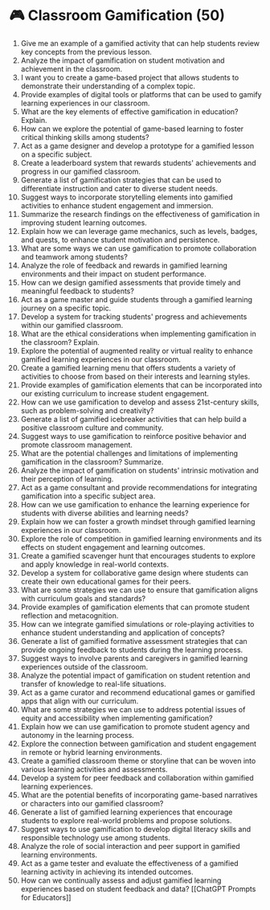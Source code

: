 # 🎮 Classroom Gamification (50)

1. Give me an example of a gamified activity that can help students review key concepts from the previous lesson.
2. Analyze the impact of gamification on student motivation and achievement in the classroom.
3. I want you to create a game-based project that allows students to demonstrate their understanding of a complex topic.
4. Provide examples of digital tools or platforms that can be used to gamify learning experiences in our classroom.
5. What are the key elements of effective gamification in education? Explain.
6. How can we explore the potential of game-based learning to foster critical thinking skills among students?
7. Act as a game designer and develop a prototype for a gamified lesson on a specific subject.
8. Create a leaderboard system that rewards students' achievements and progress in our gamified classroom.
9. Generate a list of gamification strategies that can be used to differentiate instruction and cater to diverse student needs.
10. Suggest ways to incorporate storytelling elements into gamified activities to enhance student engagement and immersion.
11. Summarize the research findings on the effectiveness of gamification in improving student learning outcomes.
12. Explain how we can leverage game mechanics, such as levels, badges, and quests, to enhance student motivation and persistence.
13. What are some ways we can use gamification to promote collaboration and teamwork among students?
14. Analyze the role of feedback and rewards in gamified learning environments and their impact on student performance.
15. How can we design gamified assessments that provide timely and meaningful feedback to students?
16. Act as a game master and guide students through a gamified learning journey on a specific topic.
17. Develop a system for tracking students' progress and achievements within our gamified classroom.
18. What are the ethical considerations when implementing gamification in the classroom? Explain.
19. Explore the potential of augmented reality or virtual reality to enhance gamified learning experiences in our classroom.
20. Create a gamified learning menu that offers students a variety of activities to choose from based on their interests and learning styles.
21. Provide examples of gamification elements that can be incorporated into our existing curriculum to increase student engagement.
22. How can we use gamification to develop and assess 21st-century skills, such as problem-solving and creativity?
23. Generate a list of gamified icebreaker activities that can help build a positive classroom culture and community.
24. Suggest ways to use gamification to reinforce positive behavior and promote classroom management.
25. What are the potential challenges and limitations of implementing gamification in the classroom? Summarize.
26. Analyze the impact of gamification on students' intrinsic motivation and their perception of learning.
27. Act as a game consultant and provide recommendations for integrating gamification into a specific subject area.
28. How can we use gamification to enhance the learning experience for students with diverse abilities and learning needs?
29. Explain how we can foster a growth mindset through gamified learning experiences in our classroom.
30. Explore the role of competition in gamified learning environments and its effects on student engagement and learning outcomes.
31. Create a gamified scavenger hunt that encourages students to explore and apply knowledge in real-world contexts.
32. Develop a system for collaborative game design where students can create their own educational games for their peers.
33. What are some strategies we can use to ensure that gamification aligns with curriculum goals and standards?
34. Provide examples of gamification elements that can promote student reflection and metacognition.
35. How can we integrate gamified simulations or role-playing activities to enhance student understanding and application of concepts?
36. Generate a list of gamified formative assessment strategies that can provide ongoing feedback to students during the learning process.
37. Suggest ways to involve parents and caregivers in gamified learning experiences outside of the classroom.
38. Analyze the potential impact of gamification on student retention and transfer of knowledge to real-life situations.
39. Act as a game curator and recommend educational games or gamified apps that align with our curriculum.
40. What are some strategies we can use to address potential issues of equity and accessibility when implementing gamification?
41. Explain how we can use gamification to promote student agency and autonomy in the learning process.
42. Explore the connection between gamification and student engagement in remote or hybrid learning environments.
43. Create a gamified classroom theme or storyline that can be woven into various learning activities and assessments.
44. Develop a system for peer feedback and collaboration within gamified learning experiences.
45. What are the potential benefits of incorporating game-based narratives or characters into our gamified classroom?
46. Generate a list of gamified learning experiences that encourage students to explore real-world problems and propose solutions.
47. Suggest ways to use gamification to develop digital literacy skills and responsible technology use among students.
48. Analyze the role of social interaction and peer support in gamified learning environments.
49. Act as a game tester and evaluate the effectiveness of a gamified learning activity in achieving its intended outcomes.
50. How can we continually assess and adjust gamified learning experiences based on student feedback and data?
[[ChatGPT Prompts for Educators]]